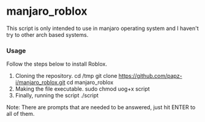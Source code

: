 # manjaro_roblox
This script is only intended to use in manjaro operating system and I haven't try to other arch based systems.

### Usage
Follow the steps below to install Roblox.
1. Cloning the repository.
  cd /tmp
  git clone https://github.com/papz-i/manjaro_roblox.git
  cd manjaro_roblox
3. Making the file executable.
  sudo chmod uog+x script
4. Finally, running the script
  ./script
  
Note: There are prompts that are needed to be answered, just hit ENTER to all of them. 

